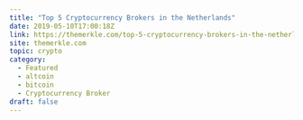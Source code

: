 ```yaml
---
title: "Top 5 Cryptocurrency Brokers in the Netherlands"
date: 2019-05-10T17:00:18Z
link: https://themerkle.com/top-5-cryptocurrency-brokers-in-the-netherlands/?utm_medium=RSS&utm_source=hune
site: themerkle.com
topic: crypto
category:
  - Featured
  - altcoin
  - bitcoin
  - Cryptocurrency Broker
draft: false
---
```

